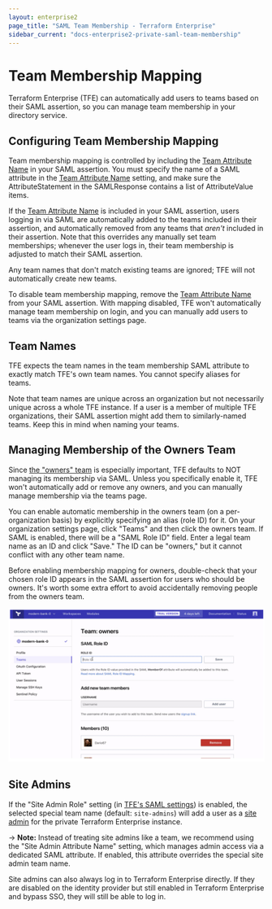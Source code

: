 ```yaml
---
layout: enterprise2
page_title: "SAML Team Membership - Terraform Enterprise"
sidebar_current: "docs-enterprise2-private-saml-team-membership"
---
```


# Team Membership Mapping

Terraform Enterprise (TFE) can automatically add users to teams based on their SAML assertion, so you can manage team membership in your directory service.

## Configuring Team Membership Mapping

Team membership mapping is controlled by including the [Team Attribute Name](./configuration.html) in your SAML assertion. You must specify the name of a SAML attribute in the [Team Attribute Name](./configuration.html) setting, and make sure the AttributeStatement in the SAMLResponse contains a list of AttributeValue items.

If the [Team Attribute Name](./configuration.html) is included in your SAML assertion, users logging in via SAML are automatically added to the teams included in their assertion, and automatically removed from any teams that _aren't_ included in their assertion. Note that this overrides any manually set team memberships; whenever the user logs in, their team membership is adjusted to match their SAML assertion.

Any team names that don't match existing teams are ignored; TFE will not automatically create new teams.

To disable team membership mapping, remove the [Team Attribute Name](./configuration.html) from your SAML assertion. With mapping disabled, TFE won't automatically manage team membership on login, and you can manually add users to teams via the organization settings page.

## Team Names

TFE expects the team names in the team membership SAML attribute to exactly match TFE's own team names. You cannot specify aliases for teams.

Note that team names are unique across an organization but not necessarily unique across a whole TFE instance. If a user is a member of multiple TFE organizations, their SAML assertion might add them to similarly-named teams. Keep this in mind when naming your teams.

## Managing Membership of the Owners Team

Since [the "owners" team](../users-teams-organizations/teams.html#the-owners-team) is especially important, TFE defaults to NOT managing its membership via SAML. Unless you specifically enable it, TFE won't automatically add or remove any owners, and you can manually manage membership via the teams page.

You can enable automatic membership in the owners team (on a per-organization basis) by explicitly specifying an alias (role ID) for it. On your organization settings page, click "Teams" and then click the owners team. If SAML is enabled, there will be a "SAML Role ID" field. Enter a legal team name as an ID and click "Save." The ID can be "owners," but it cannot conflict with any other team name.

Before enabling membership mapping for owners, double-check that your chosen role ID appears in the SAML assertion for users who should be owners. It's worth some extra effort to avoid accidentally removing people from the owners team.

![Screenshot: The role ID field on the owners team page](./images/saml-owners.png)

## Site Admins

If the "Site Admin Role" setting (in [TFE's SAML settings](./configuration.html)) is enabled, the selected special team name (default: `site-admins`) will add a user as a [site admin](../private/admin/index.html) for the private Terraform Enterprise instance.

-> **Note:** Instead of treating site admins like a team, we recommend using the "Site Admin Attribute Name" setting, which manages admin access via a dedicated SAML attribute. If enabled, this attribute overrides the special site admin team name.

Site admins can also always log in to Terraform Enterprise directly. If they are disabled on the identity provider but still enabled in Terraform Enterprise and bypass SSO, they will still be able to log in.
